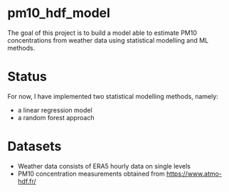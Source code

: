# pm10_hdf_model
The goal of this project is to build a model able to estimate PM10 concentrations from weather data using statistical modelling and ML methods.

# Status
For now, I have implemented two statistical modelling methods, namely:
- a linear regression model
- a random forest approach

# Datasets
- Weather data consists of ERA5 hourly data on single levels
- PM10 concentration measurements obtained from https://www.atmo-hdf.fr/
